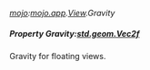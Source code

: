 _[mojo](../../modules/mojo/mojo-module.md):[mojo.app](../../modules/mojo/mojo-app.md).[View](../../modules/mojo/mojo-app-view.md).Gravity_
##### Property Gravity:[std.geom.Vec2f](../../modules/std/std-geom-vec2f.md)
Gravity for floating views.
